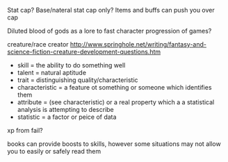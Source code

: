 Stat cap?
Base/nateral stat cap only? Items and buffs can push you over cap

Diluted blood of gods as a lore to fast character progression of games?

creature/race creator http://www.springhole.net/writing/fantasy-and-science-fiction-creature-development-questions.htm

* skill = the ability to do something well
* talent = natural aptitude
* trait = distinguishing quality/characteristic
* characteristic = a feature ot something or someone which identifies them
* attribute = (see characteristic) or a real property which a a statistical analysis is attempting to describe
* statistic = a factor or peice of data
 

xp from fail?

books can provide boosts to skills, however some situations may not allow you to easily or safely read them

